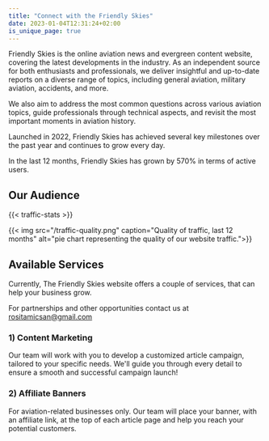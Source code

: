 ```yaml
---
title: "Connect with the Friendly Skies"
date: 2023-01-04T12:31:24+02:00
is_unique_page: true
---
```


Friendly Skies is the online aviation news and evergreen content website, covering the latest developments in the industry. As an independent source for both enthusiasts and professionals, we deliver insightful and up-to-date reports on a diverse range of topics, including general aviation, military aviation, accidents, and more.

We also aim to address the most common questions across various aviation topics, guide professionals through technical aspects, and revisit the most important moments in aviation history.

Launched in 2022, Friendly Skies has achieved several key milestones over the past year and continues to grow every day. 

In the last 12 months, Friendly Skies has grown by 570% in terms of active users.

## Our Audience

{{< traffic-stats >}}

{{< img src="/traffic-quality.png" caption="Quality of traffic, last 12 months" alt="pie chart representing the quality of our website traffic.">}}

## Available Services

Currently, The Friendly Skies website offers a couple of services, that can help your business grow.

For partnerships and other opportunities contact us at [rositamicsan@gmail.com](mailto:rositamicsan@gmail.com)

### 1) Content Marketing

Our team will work with you to develop a customized article campaign, tailored to your specific needs. We'll guide you through every detail to ensure a smooth and successful campaign launch!

### 2) Affiliate Banners

For aviation-related businesses only. Our team will place your banner, with an affiliate link, at the top of each article page and help you reach your potential customers.

